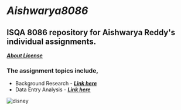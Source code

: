 # **_Aishwarya8086_**
## **ISQA 8086 repository for Aishwarya Reddy's individual assignments.**
[**_About License_**](https://github.com/aishwaryamsd/Aishwarya8086/blob/master/LICENSE)
### **The assignment topics include,**
- Background Research - [**_Link here_**](https://github.com/aishwaryamsd/Aishwarya8086/tree/master/Background%20Research)
- Data Entry Analysis - [**_Link here_**](https://github.com/aishwaryamsd/Aishwarya8086/tree/master/Data%20Entry%20Analysis)

![disney]( https://clip2art.com/images/sadness-clipart-inside-out-9.jpg )
